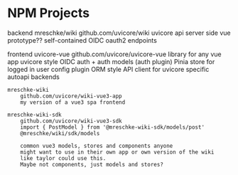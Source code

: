 # NPM Projects


backend
    mreschke/wiki
        github.com/uvicore/wiki
        uvicore api
        server side vue prototype??
        self-contained OIDC oauth2 endpoints

frontend
    uvicore-vue
        github.com/uvicore/uvicore-vue
        library for any vue app
        uvicore style OIDC auth + auth models (auth plugin)
        Pinia store for logged in user
        config plugin
        ORM style API client for uvicore specific autoapi backends
    
    mreschke-wiki
        github.com/uvicore/wiki-vue3-app
        my version of a vue3 spa frontend

    mreschke-wiki-sdk
        github.com/uvicore/wiki-vue3-sdk
        import { PostModel } from '@mreschke-wiki-sdk/models/post'
        @mreschke/wiki/sdk/models
        
        common vue3 models, stores and components anyone
        might want to use in their own app or own version of the wiki
        like taylor could use this.
        Maybe not components, just models and stores?

    